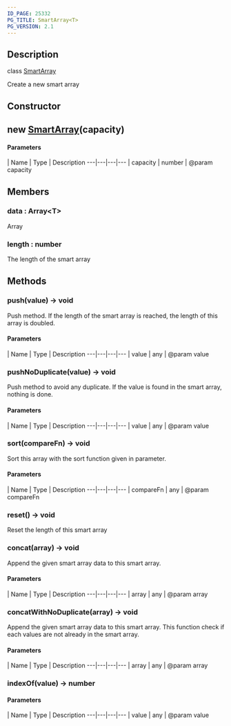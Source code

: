 ```yaml
---
ID_PAGE: 25332
PG_TITLE: SmartArray<T>
PG_VERSION: 2.1
---
```

## Description

class [SmartArray](/classes/2.4/SmartArray)

Create a new smart array

## Constructor

## new [SmartArray](/classes/2.4/SmartArray)(capacity)



#### Parameters
 | Name | Type | Description
---|---|---|---
 | capacity | number |    @param capacity

## Members

### data : Array&lt;T&gt;

Array

### length : number

The length of the smart array

## Methods

### push(value) &rarr; void

Push method. If the length of the smart array is reached, the length of this array is doubled.

#### Parameters
 | Name | Type | Description
---|---|---|---
 | value | any |    @param value

### pushNoDuplicate(value) &rarr; void

Push method to avoid any duplicate. If the value is found in the smart array, nothing is done.

#### Parameters
 | Name | Type | Description
---|---|---|---
 | value | any |    @param value

### sort(compareFn) &rarr; void

Sort this array with the sort function given in parameter.

#### Parameters
 | Name | Type | Description
---|---|---|---
 | compareFn | any |    @param compareFn

### reset() &rarr; void

Reset the length of this smart array
### concat(array) &rarr; void

Append the given smart array data to this smart array.

#### Parameters
 | Name | Type | Description
---|---|---|---
 | array | any |    @param array

### concatWithNoDuplicate(array) &rarr; void

Append the given smart array data to this smart array.
This function check if each values are not already in the smart array.

#### Parameters
 | Name | Type | Description
---|---|---|---
 | array | any |    @param array

### indexOf(value) &rarr; number



#### Parameters
 | Name | Type | Description
---|---|---|---
 | value | any |    @param value

